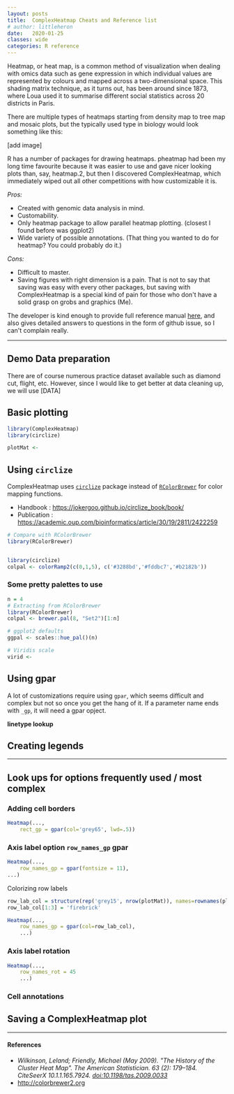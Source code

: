 ```yaml
---
layout: posts
title:  ComplexHeatmap Cheats and Reference list
# author: littleheron
date:   2020-01-25
classes: wide
categories: R reference
---
```


Heatmap, or heat map, is a common method of visualization when dealing with omics data such as gene expression in which individual values are represented by colours and mapped across a two-dimensional space. This shading matrix technique, as it turns out, has been around since 1873, where Loua used it to summarise different social statistics across 20 districts in Paris.

There are multiple types of heatmaps starting from density map to tree map and mosaic plots, but the typically used type in biology would look something like this:

[add image]

R has a number of packages for drawing heatmaps. pheatmap had been my long time favourite because it was easier to use and gave nicer looking plots than, say, heatmap.2, but then I discovered ComplexHeatmap, which immediately wiped out all other competitions with how customizable it is.

*Pros:*

* Created with genomic data analysis in mind.
* Customability.
* Only heatmap package to allow parallel heatmap plotting. (closest I found before was ggplot2)
* Wide variety of possible annotations. (That thing you wanted to do for heatmap? You could probably do it.)

*Cons:*

* Difficult to master.
* Saving figures with right dimension is a pain. That is not to say that saving was easy with every other packages, but saving with ComplexHeatmap is a special kind of pain for those who don't have a solid grasp on grobs and graphics (Me). 

The developer is kind enough to provide full reference manual [here](https://jokergoo.github.io/ComplexHeatmap-reference/book/index.html), and also gives detailed answers to questions in the form of github issue, so I can't complain really.

---

## Demo Data preparation

There are of course numerous practice dataset available such as diamond cut, flight, etc. However, since I would like to get better at data cleaning up, we will use [DATA] 


## Basic plotting

```r
library(ComplexHeatmap)
library(circlize)

plotMat <- 

```

## Using `circlize`

ComplexHeatmap uses [`circlize`](https://cran.r-project.org/web/packages/circlize/circlize.pdf) package instead of [`RColorBrewer`](https://www.rdocumentation.org/packages/RColorBrewer/versions/1.1-2/topics/RColorBrewer) for color mapping functions.

* Handbook : https://jokergoo.github.io/circlize_book/book/
* Publication : https://academic.oup.com/bioinformatics/article/30/19/2811/2422259


```r
# Compare with RColorBrewer
library(RColorBrewer)


library(circlize)
colpal <- colorRamp2(c(0,1,5), c('#3288bd','#fddbc7','#b2182b'))

```

### Some pretty palettes to use

```r
n = 4
# Extracting from RColorBrewer
library(RColorBrewer)
colpal <- brewer.pal(8, "Set2")[1:n]

# ggplot2 defaults
ggpal <- scales::hue_pal()(n)

# Viridis scale
virid <-
```

## Using gpar

A lot of customizations require using `gpar`, which seems difficult and complex but not so once you get the hang of it. If a parameter name ends with `_gp`, it will need a gpar opject.


**linetype lookup**


## Creating legends


---

## Look ups for options frequently used / most complex

### Adding cell borders

```r
Heatmap(...,
	rect_gp = gpar(col='grey65', lwd=.5))
```

### Axis label option `row_names_gp` gpar

```r
Heatmap(..., 
	row_names_gp = gpar(fontsize = 11),
...)
```

Colorizing row labels

```r
row_lab_col = structure(rep('grey15', nrow(plotMat)), names=rownames(plotMat))
row_lab_col[1:3] = 'firebrick'

Heatmap(...,
	row_names_gp = gpar(col=row_lab_col),
	...)

```

### Axis label rotation

```r
Heatmap(...,
	row_names_rot = 45
	...)
```

### Cell annotations



## Saving a ComplexHeatmap plot



---

#### References

- *Wilkinson, Leland; Friendly, Michael (May 2009). "The History of the Cluster Heat Map". The American Statistician. 63 (2): 179–184. CiteSeerX 10.1.1.165.7924. [doi:10.1198/tas.2009.0033](https://www.tandfonline.com/doi/abs/10.1198/tas.2009.0033)*
- http://colorbrewer2.org


